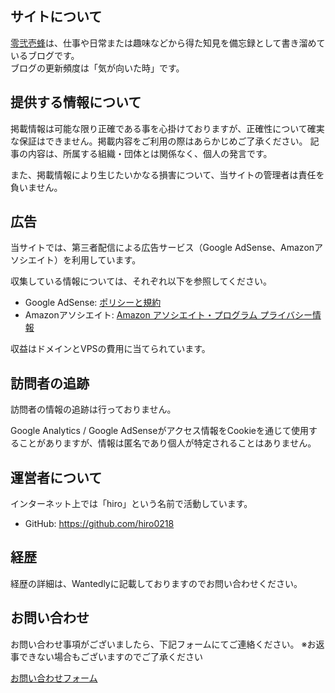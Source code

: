 <section>

# サイトについて
[零弐壱蜂](https://b.0218.jp/)は、仕事や日常または趣味などから得た知見を備忘録として書き溜めているブログです。  
ブログの更新頻度は「気が向いた時」です。

## 提供する情報について
掲載情報は可能な限り正確である事を心掛けておりますが、正確性について確実な保証はできません。掲載内容をご利用の際はあらかじめご了承ください。
記事の内容は、所属する組織・団体とは関係なく、個人の発言です。

また、掲載情報により生じたいかなる損害について、当サイトの管理者は責任を負いません。


## 広告
当サイトでは、第三者配信による広告サービス（Google AdSense、Amazonアソシエイト）を利用しています。

収集している情報については、それぞれ以下を参照してください。

- Google AdSense: [ポリシーと規約](https://policies.google.com/technologies/ads?hl=ja)
- Amazonアソシエイト: [Amazon アソシエイト・プログラム プライバシー情報](https://rcm-jp.amazon.co.jp/e/cm/privacy-policy.html?o=9)

収益はドメインとVPSの費用に当てられています。

## 訪問者の追跡
訪問者の情報の追跡は行っておりません。

Google Analytics / Google AdSenseがアクセス情報をCookieを通じて使用することがありますが、情報は匿名であり個人が特定されることはありません。
</section>

<section>

# 運営者について

インターネット上では「hiro」という名前で活動しています。

- GitHub: https://github.com/hiro0218

## 経歴

経歴の詳細は、Wantedlyに記載しておりますのでお問い合わせください。

## お問い合わせ

お問い合わせ事項がございましたら、下記フォームにてご連絡ください。
※お返事できない場合もございますのでご了承ください

[お問い合わせフォーム](https://goo.gl/forms/9l1uAOVef8Wp3IFC2)

</section>
